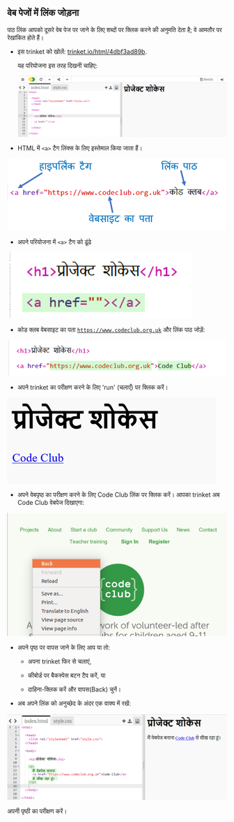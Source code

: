## वेब पेजों में लिंक जोड़ना

पाठ लिंक आपको दूसरे वेब पेज पर जाने के लिए शब्दों पर क्लिक करने की अनुमति देता है; वे आमतौर पर रेखांकित होते हैं।

+ इस trinket को खोलें: [trinket.io/html/4dbf3ad89b](https://trinket.io/html/4dbf3ad89b).
    
    यह परियोजना इस तरह दिखनी चाहिए:
    
    ![screenshot](images/showcase-starter.png)

+ HTML में `<a>` टैग लिंक्स के लिए इस्तेमाल किया जाता हैं।

![screenshot](images/showcase-link.png)

+ अपने परियोजना में `<a>` टैग को ढूंढे 

![screenshot](images/showcase-a-template.png)

+ कोड क्लब वेबसाइट का पता [`https://www.codeclub.org.uk`](https://www.codeclub.org.uk) और लिंक पाठ जोड़ें:

![screenshot](images/showcase-code-club.png)

+ अपने trinket का परीक्षण करने के लिए 'run' (चलाएँ) पर क्लिक करें।

![screenshot](images/showcase-cc-output.png)

+ अपने वेबपृष्ठ का परीक्षण करने के लिए Code Club लिंक पर क्लिक करें। आपका trinket अब Code Club वेबपेज दिखाएगा: 

![screenshot](images/showcase-cc-website.png)

+ अपने पृष्ठ पर वापस जाने के लिए आप या तो:
    
    + अपना trinket फिर से चलाएं,
    
    + कीबोर्ड पर बैकस्पेस बटन टैप करें, या
    
    + दाहिना-क्लिक करें और वापस(Back) चुनें।

+ अब अपने लिंक को अनुच्छेद के अंदर एक वाक्य में रखें:

![screenshot](images/showcase-paragraph.png)

अपनी पृष्ठी का परीक्षण करें।